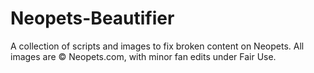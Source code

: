 # Neopets-Beautifier
A collection of scripts and images to fix broken content on Neopets. All images are © Neopets.com, with minor fan edits under Fair Use.
